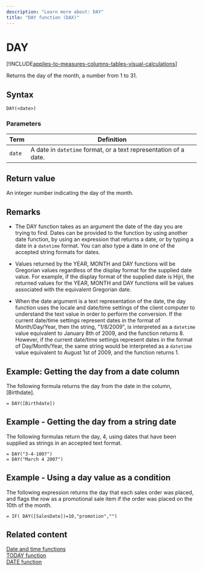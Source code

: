 ```yaml
---
description: "Learn more about: DAY"
title: "DAY function (DAX)"
---
```

# DAY

[!INCLUDE[applies-to-measures-columns-tables-visual-calculations](includes/applies-to-measures-columns-tables-visual-calculations.md)]

Returns the day of the month, a number from 1 to 31.  
  
## Syntax  
  
```dax
DAY(<date>)  
```
  
### Parameters  
  
|Term|Definition|  
|--------|--------------|  
|`date`|A date in `datetime` format, or a text representation of a date.|  
  
## Return value

An integer number indicating the day of the month.  
  
## Remarks

- The DAY function takes as an argument the date of the day you are trying to find. Dates can be provided to the function by using another date function, by using an expression that returns a date, or by typing a date in a `datetime` format. You can also type a date in one of the accepted string formats for dates.  
  
- Values returned by the YEAR, MONTH and DAY functions will be Gregorian values regardless of the display format for the supplied date value. For example, if the display format of the supplied date is Hijri, the returned values for the YEAR, MONTH and DAY functions will be values associated with the equivalent Gregorian date.  
  
- When the date argument is a text representation of the date, the day function uses the locale and date/time settings of the client computer to understand the text value in order to perform the conversion. If the current date/time settings represent dates in the format of Month/Day/Year, then the string, "1/8/2009", is interpreted as a `datetime` value equivalent to January 8th of 2009, and the function returns 8. However, if the current date/time settings represent dates in the format of Day/Month/Year, the same string would be interpreted as a `datetime` value equivalent to August 1st of 2009, and the function returns 1.  
  
## Example: Getting the day from a date column  

The following formula returns the day from the date in the column, [Birthdate].  
  
```dax
= DAY([Birthdate])  
```
  
## Example - Getting the day from a string date  

The following formulas return the day, 4, using dates that have been supplied as strings in an accepted text format.  
  
```dax
= DAY("3-4-1007")  
= DAY("March 4 2007")  
```
  
## Example - Using a day value as a condition  

The following expression returns the day that each sales order was placed, and flags the row as a promotional sale item if the order was placed on the 10th of the month.  
  
```dax
= IF( DAY([SalesDate])=10,"promotion","")  
```
  
## Related content

[Date and time functions](date-and-time-functions-dax.md)  
[TODAY function](today-function-dax.md)  
[DATE function](date-function-dax.md)  
